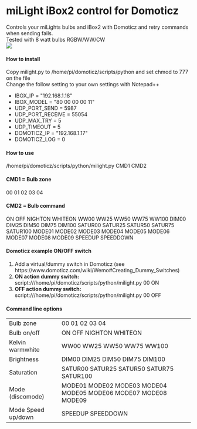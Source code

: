 # miLight iBox2 control for Domoticz
Controls your miLights bulbs and iBox2 with Domoticz and retry commands when sending fails.<br/>
Tested with 8 watt bulbs RGBW/WW/CW<br/>
<img src="http://stair-lighting.com/images/MI-LIGHT/WiFi-iBox2/mini/250px_wifi-ibox2-1.jpg">
<h4>How to install</h4>
<p>
Copy milight.py to /home/pi/domoticz/scripts/python and set chmod to 777 on the file<br/>
Change the follow setting to your own settings with Notepad++<br/>
<ul>
  <li>IBOX_IP = "192.168.1.18"</li>
  <li>IBOX_MODEL = "80 00 00 00 11"</li>
  <li>UDP_PORT_SEND = 5987</li>
  <li>UDP_PORT_RECEIVE = 55054</li>
  <li>UDP_MAX_TRY = 5</li>
  <li>UDP_TIMEOUT = 5</li>
  <li>DOMOTICZ_IP = "192.168.1.17"</li>
  <li>DOMOTICZ_LOG = 0</li>
</ul>
</p>
<h4>How to use</h4>
<p>
/home/pi/domoticz/scripts/python/milight.py CMD1 CMD2
</p>
<h4>CMD1 = Bulb zone</h4>
<p>
00 01 02 03 04
</p>
<h4>CMD2 = Bulb command</h4>
<p>
ON OFF NIGHTON WHITEON WW00 WW25 WW50 WW75 WW100 DIM00 DIM25 DIM50 DIM75 DIM100 SATUR00 SATUR25 SATUR50 SATUR75 SATUR100 MODE01 MODE02 MODE03 MODE04 MODE05 MODE06 MODE07 MODE08 MODE09 SPEEDUP SPEEDDOWN
</p>
<h4>Domoticz example ON/OFF switch</h4>
<p>
<ol>
  <li>Add a virtual/dummy switch in Domoticz (see https://www.domoticz.com/wiki/Wemo#Creating_Dummy_Switches)</li>
  <li><b>ON action dummy switch:</b> script:///home/pi/domoticz/scripts/python/milight.py 00 ON</li>
  <li><b>OFF action dummy switch:</b> script:///home/pi/domoticz/scripts/python/milight.py 00 OFF</li>
</ol>
</p>
<h4>Command line options</h4>
<p>
<table>
<tr>
<td>Bulb zone</td>
<td>00 01 02 03 04</td>
</tr>
<tr>
<td>Bulb on/off</td>
<td>ON OFF NIGHTON WHITEON</td>
</tr>
<tr>
<td>Kelvin warmwhite</td>
<td>WW00 WW25 WW50 WW75 WW100</td>
</tr>
<tr>
<td>Brightness</td>
<td>DIM00 DIM25 DIM50 DIM75 DIM100</td>
</tr>
<tr>
<td>Saturation</td>
<td>SATUR00 SATUR25 SATUR50 SATUR75 SATUR100</td>
</tr>
<tr>
<td>Mode (discomode)</td>
<td>MODE01 MODE02 MODE03 MODE04 MODE05 MODE06 MODE07 MODE08 MODE09</td>
</tr>
<tr>
<td>Mode Speed up/down</td>
<td>SPEEDUP SPEEDDOWN</td>
</tr>
</table>
</p>
